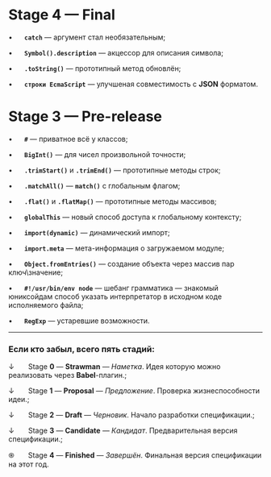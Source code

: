 # Stage 4 — Final

•      **```catch```** — аргумент стал необязательным;

•      **```Symbol().description```** — акцессор для описания символа;

•      **```.toString()```** — прототипный метод обновлён;

•      **```строки EcmaScript```** — улучшеная совместимость с **JSON** форматом.


# Stage 3 — Pre-release

•      **```#```** —  приватное всё у классов;

•      **```BigInt()```** — для чисел произвольной точности;

•      **```.trimStart()```** и **```.trimEnd()```** — прототипные методы строк;

•      **```.matchAll()```** — **```match()```** с глобальным флагом;

•      **```.flat()```** и **```.flatMap()```** — прототипные методы массивов;

•      **```globalThis```** — новый способ доступа к глобальному контексту;

•      **```import(dynamic)```** — динамический импорт;

•      **```import.meta```** — мета-информация о загружаемом модуле;

•      **```Object.fromEntries()```** — создание объекта через массив пар ключ\значение;

•      **```#!/usr/bin/env node```**  — шебанг грамматика — знакомый юниксойдам способ указать интерпретатор в исходном коде исполняемого файла;

•      **```RegExp```** — устаревшие возможности.



-------------------------------------

### Если кто забыл, всего пять стадий:

↓       Stage **0** — **Strawman** — *Наметка*. Идея которую можно реализовать через **Babel**-плагин.;

↓       Stage **1** — **Proposal** — *Предложение*. Проверка жизнеспособности идеи.;

↓       Stage **2** — **Draft** — *Черновик*.  Начало разработки спецификации.;

↓       Stage **3** — **Candidate** — *Кандидат*. Предварительная версия спецификации.;

֍       Stage **4** — **Finished** — *Завершён*. Финальная версия спецификации на этот год.
